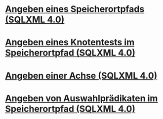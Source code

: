 # [Angeben eines Speicherortpfads (SQLXML 4.0)](specifying-a-location-path-sqlxml-4-0.md)
# [Angeben eines Knotentests im Speicherortpfad (SQLXML 4.0)](specifying-a-node-test-in-the-location-path-sqlxml-4-0.md)
# [Angeben einer Achse (SQLXML 4.0)](specifying-an-axis-sqlxml-4-0.md)
# [Angeben von Auswahlprädikaten im Speicherortpfad (SQLXML 4.0)](specifying-selection-predicates-in-the-location-path-sqlxml-4-0.md)
